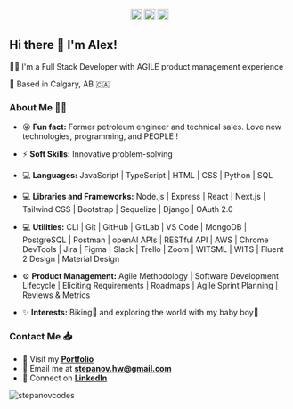 <p align="center">
	<a href="https://www.linkedin.com/in/aleksandr-stepanov/"><img src="https://i.imgur.com/pZmhiqr.png" height="20" alt="LinkedIn"></a>
	<a href="https://stepanovcodes.netlify.app/"><img src="https://i.imgur.com/MTI95MR.png" height="20" alt="Portfolio"></a>
  <a href="https://github.com/stepanovcodes"><img src="https://i.imgur.com/VAx0YS5.png" height="20" alt="GitHub"></a>
</p>

## Hi there 👋 I'm Alex!

👨‍💻 I'm a Full Stack Developer with AGILE product management experience

📍 Based in Calgary, AB 🇨🇦


### About Me 👩‍🚀

- 😜 **Fun fact:** Former petroleum engineer and technical sales. Love new technologies, programming, and PEOPLE ! 

- ⚡ **Soft Skills:** Innovative problem-solving

- 💻 **Languages:** JavaScript | TypeScript | HTML | CSS | Python | SQL
  
- 💻 **Libraries and Frameworks:** Node.js | Express | React | Next.js | Tailwind CSS | Bootstrap | Sequelize | Django | OAuth 2.0

- 💻 **Utilities:** CLI | Git | GitHub | GitLab | VS Code | MongoDB | PostgreSQL | Postman | openAI APIs | RESTful API | AWS | Chrome DevTools | Jira | Figma | Slack | Trello | Zoom | WITSML | WITS | Fluent 2 Design | Material Design

- ⚙️ **Product Management:** Agile Methodology | Software Development Lifecycle | Eliciting Requirements | Roadmaps | Agile Sprint Planning | Reviews & Metrics

- ✨ **Interests:** Biking🚴 and exploring the world with my baby boy👶

### Contact Me 📥 

- 💼 Visit my **[Portfolio](https://stepanovcodes.netlify.app/)**
- 📧 Email me at **[stepanov.hw@gmail.com](mailto:stepanov.hw@gmail.com)**
- 🔗 Connect on **[LinkedIn](https://www.linkedin.com/in/aleksandr-stepanov/)**

<p><img align="center" src="https://github-readme-stats.vercel.app/api/top-langs/?username=stepanovcodes&layout=donut" alt="stepanovcodes" /></p>
